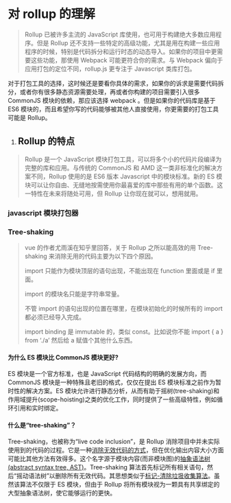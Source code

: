 # 对 rollup 的理解

> Rollup 已被许多主流的 JavaScript 库使用，也可用于构建绝大多数应用程序。但是 Rollup 还不支持一些特定的高级功能，尤其是用在构建一些应用程序的时候，特别是代码拆分和运行时态的动态导入。如果你的项目中更需要这些功能，那使用 Webpack 可能更符合你的需求。与 Webpack 偏向于应用打包的定位不同，rollup.js 更专注于 Javascript 类库打包。

对于打包工具的选择，这时候还是要看你具体的需求，如果你的诉求是需要代码拆分，或者你有很多静态资源需要处理，再或者你构建的项目需要引入很多 CommonJS 模块的依赖，那应该选择 webpack 。但是如果你的代码库是基于 ES6 模块的，而且希望你写的代码能够被其他人直接使用，你更需要的打包工具可能是 Rollup。

1. ## Rollup 的特点

> Rollup 是一个 JavaScript 模块打包工具，可以将多个小的代码片段编译为完整的库和应用。与传统的 CommonJS 和 AMD 这一类非标准化的解决方案不同，Rollup 使用的是 ES6 版本 Javascript 中的模块标准。新的 ES 模块可以让你自由、无缝地按需使用你最喜爱的库中那些有用的单个函数。这一特性在未来将随处可用，但 Rollup 让你现在就可以，想用就用。

### javascript 模块打包器

### Tree-shaking

> vue 的作者尤雨溪在知乎里回答，关于 Rollup 之所以能高效的用 Tree-shaking 来消除无用的代码主要为以下四个原因。
>
> import 只能作为模块顶层的语句出现，不能出现在 function 里面或是 if 里面。
>
> import 的模块名只能是字符串常量。
>
> 不管 import 的语句出现的位置在哪里，在模块初始化的时候所有的 import 都必须已经导入完成。
>
> import binding 是 immutable 的，类似 const。比如说你不能 import { a } from ‘./a’ 然后给 a 赋值个其他什么东西。

#### 为什么 ES 模块比 CommonJS 模块更好?

ES 模块是一个官方标准，也是 JavaScript 代码结构的明确的发展方向，而 CommonJS 模块是一种特殊且老旧的格式，仅仅在提出 ES 模块标准之前作为暂时性的解决方案。ES 模块允许进行静态分析，从而有助于摇树(tree-shaking)和作用域提升(scope-hoisting)之类的优化工作，同时提供了一些高级特性，例如循环引用和实时绑定。

#### 什么是“tree-shaking”？

Tree-shaking，也被称为“live code inclusion”，是 Rollup 消除项目中并未实际使用到的代码的过程。它是一种[消除无效代码的方式](https://medium.com/@Rich_Harris/tree-shaking-versus-dead-code-elimination-d3765df85c80#.jnypozs9n)，但在优化输出内容大小方面可能比其他方法有效得多。这个名字源于模块内容(而非模块图)的[抽象语法树(abstract syntax tree, AST)](https://en.wikipedia.org/wiki/Abstract_syntax_tree)。Tree-shaking 算法首先标记所有相关语句，然后“摇动语法树”以删除所有无效代码。其思想类似于[标记-清除垃圾收集算法](https://en.wikipedia.org/wiki/Tracing_garbage_collection)。虽然该算法不仅限于 ES 模块，但由于 Rollup 将所有模块视为一颗具有共享绑定的大型抽象语法树，使它能够运行的更快。
